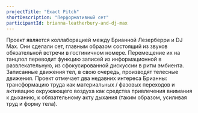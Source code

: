 ```yaml
---
projectTitle: "Exact Pitch"
shortDescription: "Перформативный сет"
participantId: brianna-leatherbury-and-dj-max
---
```


Проект является коллаборацией между Брианной Лезерберри и DJ Max. Они сделали сет, главным образом состоящий из звуков обязательной встречи в гостиничном номере. Перемещение их на танцпол переводит функцию записей из информационной в развлекательную, из сфокусированной дискуссии в ритм эмбиента. Записанные движения тел, в свою очередь, производят телесные движения. Проект отмечает два недавних интереса Брианны: трансформацию труда как материальных / фазовых переходов и активацию окружающего воздуха как средства привлечения внимания к дыханию, к обязательному акту дыхания (таким образом, усиливая труд и форму тела).
